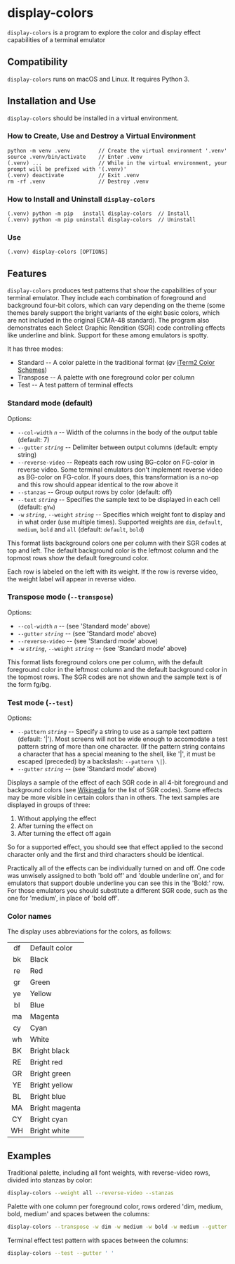 # display-colors

`display-colors` is a program to explore the color and display effect capabilities of a terminal emulator

## Compatibility

`display-colors` runs on macOS and Linux.
It requires Python 3.

## Installation and Use

`display-colors` should be installed in a virtual environment.

### How to Create, Use and Destroy a Virtual Environment

```
python -m venv .venv         // Create the virtual environment '.venv'
source .venv/bin/activate    // Enter .venv
(.venv) ...                  // While in the virtual environment, your prompt will be prefixed with '(.venv)'
(.venv) deactivate           // Exit .venv
rm -rf .venv                 // Destroy .venv
```

### How to Install and Uninstall `display-colors`

```
(.venv) python -m pip   install display-colors  // Install
(.venv) python -m pip uninstall display-colors  // Uninstall
```

### Use

```
(.venv) display-colors [OPTIONS]
```

## Features

`display-colors` produces test patterns that show the capabilities of your terminal emulator.  They include each combination of foreground and background four-bit colors, which can vary depending on the theme (some themes barely support the bright variants of the eight basic colors, which are not included in the original ECMA-48 standard).  The program also demonstrates each Select Graphic Rendition (SGR) code controlling effects like underline and blink.  Support for these among emulators is spotty.

It has three modes:

 - Standard -- A color palette in the traditional format (*qv* [iTerm2 Color Schemes](https://iterm2colorschemes.com/))
 - Transpose -- A palette with one foreground color per column
 - Test -- A test pattern of terminal effects

### Standard mode (default)

Options:

 - `--col-width` *`n`* -- Width of the columns in the body of the output table (default: 7)
 - `--gutter` *`string`* -- Delimiter between output columns (default: empty string)
 - `--reverse-video` -- Repeats each row using BG-color on FG-color in reverse video.  Some terminal emulators don't implement reverse video as BG-color on FG-color.  If yours does, this transformation is a no-op and this row should appear identical to the row above it
 - `--stanzas` -- Group output rows by color (default: off)
 - `--text` *`string`* -- Specifies the sample text to be displayed in each cell (default: `gYw`)
 - `-w` *`string`*, `--weight` *`string`* -- Specifies which weight font to display and in what order (use multiple times).  Supported weights are `dim`, `default`, `medium`, `bold` and `all` (default: `default`, `bold`)

This format lists background colors one per column with their SGR codes at top and left.  The default background color is the leftmost column and the topmost rows show the default foreground color.

Each row is labeled on the left with its weight.  If the row is reverse video, the weight label will appear in reverse video.

### Transpose mode (`--transpose`)

Options:

 - `--col-width` *`n`* -- (see 'Standard mode' above)
 - `--gutter` *`string`* -- (see 'Standard mode' above)
 - `--reverse-video` -- (see 'Standard mode' above)
 - `-w` *`string`*, `--weight` *`string`* -- (see 'Standard mode' above)

This format lists foreground colors one per column, with the default foreground color in the leftmost column and the default background color in the topmost rows.  The SGR codes are not shown and the sample text is of the form fg/bg.

### Test mode (`--test`)

Options:

 - `--pattern` *`string`* -- Specify a string to use as a sample text pattern (default: '|').  Most screens will not be wide enough to accomodate a test pattern string of more than one character.  (If the pattern string contains a character that has a special meaning to the shell, like '|', it must be escaped (preceded) by a backslash: `--pattern \|`).
 - `--gutter` *`string`* -- (see 'Standard mode' above)

Displays a sample of the effect of each SGR code in all 4-bit foreground and background colors (see [Wikipedia](https://en.wikipedia.org/wiki/ANSI_escape_code#SGR_(Select_Graphic_Rendition)_parameters) for the list of SGR codes).  Some effects may be more visible in certain colors than in others.  The text samples are displayed in groups of three:

 1.  Without applying the effect
 2.  After turning the effect on
 3.  After turning the effect off again

So for a supported effect, you should see that effect applied to the second character only and the first and third characters should be identical.

Practically all of the effects can be individually turned on and off.  One code was unwisely assigned to both 'bold off' and 'double underline on', and for emulators that support double underline you can see this in the 'Bold:' row.  For those emulators you should substitute a different SGR code, such as the one for 'medium', in place of 'bold off'.

### Color names

The display uses abbreviations for the colors, as follows:

 | | |
 | :---: | :--- |
 | df | Default color |
 | bk | Black |
 | re | Red |
 | gr | Green |
 | ye | Yellow |
 | bl | Blue |
 | ma | Magenta |
 | cy | Cyan |
 | wh | White |
 | BK | Bright black |
 | RE | Bright red |
 | GR | Bright green |
 | YE | Bright yellow |
 | BL | Bright blue |
 | MA | Bright magenta |
 | CY | Bright cyan |
 | WH | Bright white |

## Examples

Traditional palette, including all font weights, with reverse-video rows, divided into stanzas by color:

```bash
display-colors --weight all --reverse-video --stanzas
```

Palette with one column per foreground color, rows ordered 'dim, medium, bold, medium' and spaces between the columns:

```bash
display-colors --transpose -w dim -w medium -w bold -w medium --gutter ' '
```

Terminal effect test pattern with spaces between the columns:

```bash
display-colors --test --gutter ' '
```
